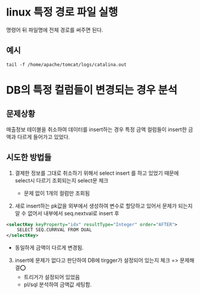 #   linux 특정 경로 파일 실행

명령어 뒤 파일명에 전체 경로를 써주면 된다.

## 예시

```
tail -f /home/apache/tomcat/logs/catalina.out
```

#   DB의 특정 컬럼들이 변경되는 경우 분석

##   문제상황

매출정보 테이블을 취소하여 데이터를 insert하는 경우 특정 금액 컬럼들이 insert한 금액과 다르게 들어가고 있었다.

##  시도한 방법들

1.  결제한 정보를 그대로 취소하기 위해서 select insert 를 하고 있었기 때문에 select시 다르기 조회되는지 select문 체크
    -   문제 없이 1개의 컬럼만 조회됨

2.  새로 insert하는 pk값을 외부에서 생성하여 변수로 할당하고 있어서 문제가 되는지 알 수 없어서 내부에서 seq.nextval로 insert 후

```xml
<selectKey keyProperty="idx" resultType="Integer" order="AFTER">
    SELECT SEQ.CURRVAL FROM DUAL
</selectKey>
```

-   동일하게 금액이 다르게 변경됨.

3.  insert에 문제가 없다고 판단하여 DB에 tirgger가 설정되어 있는지 체크 => 문제해결⭕
    -   트리거가 설정되어 있었음
    -   pl/sql 분석하여 금액값 세팅함.



